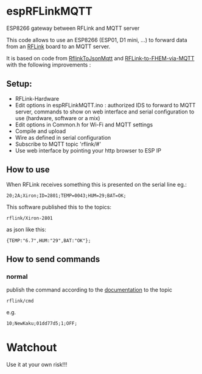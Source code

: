 # espRFLinkMQTT
ESP8266 gateway between RFLink and MQTT server

This code allows to use an ESP8266 (ESP01, D1 mini, ...) to forward data from an [RFLink](http://rflink.nl) board to an MQTT server.

It is based on code from [RflinkToJsonMqtt](https://github.com/jit06/RflinkToJsonMqtt) and [RFLink-to-FHEM-via-MQTT](https://github.com/lubeda/RFLink-to-FHEM-via-MQTT/) with the following improvements :


## Setup:

- RFLink-Hardware
- Edit options in espRFLinkMQTT.ino : authorized IDS to forward to MQTT server, commands to show on web interface and serial configuration to use (hardware, software or a mix)
- Edit options in Common.h for Wi-Fi and MQTT settings
- Compile and upload
- Wire as defined in serial configuration
- Subscribe to MQTT topic 'rflink/#'
- Use web interface by pointing your http browser to ESP IP

## How to use

When RFLink receives something this is presented on the serial line eg.:

```
20;2A;Xiron;ID=2801;TEMP=0043;HUM=29;BAT=OK;
```

This software published this to the topics:

```
rflink/Xiron-2801
```
as json like this:
```
{TEMP:"6.7",HUM:"29",BAT:"OK"};
```

## How to send commands
### normal

publish the command according to the [documentation](http://www.rflink.nl/blog2/protref) to the topic

```
rflink/cmd
```

e.g.
```
10;NewKaku;01dd77d5;1;OFF;
```

# Watchout
Use it at your own risk!!!
